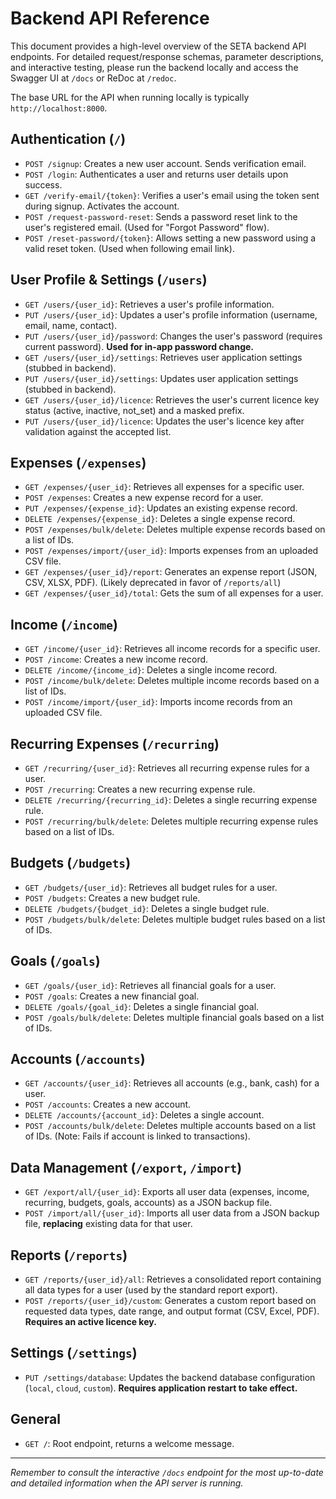 # Backend API Reference

This document provides a high-level overview of the SETA backend API endpoints. For detailed request/response schemas, parameter descriptions, and interactive testing, please run the backend locally and access the Swagger UI at `/docs` or ReDoc at `/redoc`.

The base URL for the API when running locally is typically `http://localhost:8000`.

## Authentication (`/`)

*   `POST /signup`: Creates a new user account. Sends verification email.
*   `POST /login`: Authenticates a user and returns user details upon success.
*   `GET /verify-email/{token}`: Verifies a user's email using the token sent during signup. Activates the account.
*   `POST /request-password-reset`: Sends a password reset link to the user's registered email. (Used for "Forgot Password" flow).
*   `POST /reset-password/{token}`: Allows setting a new password using a valid reset token. (Used when following email link).

## User Profile & Settings (`/users`)

*   `GET /users/{user_id}`: Retrieves a user's profile information.
*   `PUT /users/{user_id}`: Updates a user's profile information (username, email, name, contact).
*   `PUT /users/{user_id}/password`: Changes the user's password (requires current password). **Used for in-app password change.**
*   `GET /users/{user_id}/settings`: Retrieves user application settings (stubbed in backend).
*   `PUT /users/{user_id}/settings`: Updates user application settings (stubbed in backend).
*   `GET /users/{user_id}/licence`: Retrieves the user's current licence key status (active, inactive, not_set) and a masked prefix.
*   `PUT /users/{user_id}/licence`: Updates the user's licence key after validation against the accepted list.

## Expenses (`/expenses`)

*   `GET /expenses/{user_id}`: Retrieves all expenses for a specific user.
*   `POST /expenses`: Creates a new expense record for a user.
*   `PUT /expenses/{expense_id}`: Updates an existing expense record.
*   `DELETE /expenses/{expense_id}`: Deletes a single expense record.
*   `POST /expenses/bulk/delete`: Deletes multiple expense records based on a list of IDs.
*   `POST /expenses/import/{user_id}`: Imports expenses from an uploaded CSV file.
*   `GET /expenses/{user_id}/report`: Generates an expense report (JSON, CSV, XLSX, PDF). (Likely deprecated in favor of `/reports/all`)
*   `GET /expenses/{user_id}/total`: Gets the sum of all expenses for a user.

## Income (`/income`)

*   `GET /income/{user_id}`: Retrieves all income records for a specific user.
*   `POST /income`: Creates a new income record.
*   `DELETE /income/{income_id}`: Deletes a single income record.
*   `POST /income/bulk/delete`: Deletes multiple income records based on a list of IDs.
*   `POST /income/import/{user_id}`: Imports income records from an uploaded CSV file.

## Recurring Expenses (`/recurring`)

*   `GET /recurring/{user_id}`: Retrieves all recurring expense rules for a user.
*   `POST /recurring`: Creates a new recurring expense rule.
*   `DELETE /recurring/{recurring_id}`: Deletes a single recurring expense rule.
*   `POST /recurring/bulk/delete`: Deletes multiple recurring expense rules based on a list of IDs.

## Budgets (`/budgets`)

*   `GET /budgets/{user_id}`: Retrieves all budget rules for a user.
*   `POST /budgets`: Creates a new budget rule.
*   `DELETE /budgets/{budget_id}`: Deletes a single budget rule.
*   `POST /budgets/bulk/delete`: Deletes multiple budget rules based on a list of IDs.

## Goals (`/goals`)

*   `GET /goals/{user_id}`: Retrieves all financial goals for a user.
*   `POST /goals`: Creates a new financial goal.
*   `DELETE /goals/{goal_id}`: Deletes a single financial goal.
*   `POST /goals/bulk/delete`: Deletes multiple financial goals based on a list of IDs.

## Accounts (`/accounts`)

*   `GET /accounts/{user_id}`: Retrieves all accounts (e.g., bank, cash) for a user.
*   `POST /accounts`: Creates a new account.
*   `DELETE /accounts/{account_id}`: Deletes a single account.
*   `POST /accounts/bulk/delete`: Deletes multiple accounts based on a list of IDs. (Note: Fails if account is linked to transactions).

## Data Management (`/export`, `/import`)

*   `GET /export/all/{user_id}`: Exports all user data (expenses, income, recurring, budgets, goals, accounts) as a JSON backup file.
*   `POST /import/all/{user_id}`: Imports all user data from a JSON backup file, **replacing** existing data for that user.

## Reports (`/reports`)

*   `GET /reports/{user_id}/all`: Retrieves a consolidated report containing all data types for a user (used by the standard report export).
*   `POST /reports/{user_id}/custom`: Generates a custom report based on requested data types, date range, and output format (CSV, Excel, PDF). **Requires an active licence key.**

## Settings (`/settings`)

*   `PUT /settings/database`: Updates the backend database configuration (`local`, `cloud`, `custom`). **Requires application restart to take effect.**

## General

*   `GET /`: Root endpoint, returns a welcome message.

---

*Remember to consult the interactive `/docs` endpoint for the most up-to-date and detailed information when the API server is running.*
